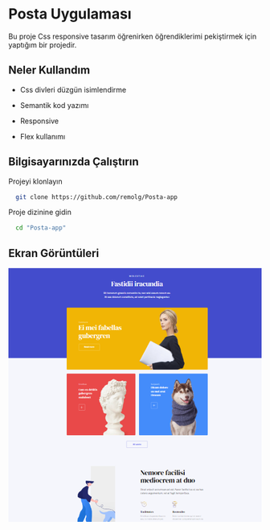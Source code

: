 
# Posta Uygulaması 

Bu proje Css responsive tasarım öğrenirken öğrendiklerimi pekiştirmek için yaptığım bir projedir.

## Neler Kullandım

- Css divleri düzgün isimlendirme

- Semantik kod yazımı

- Responsive

- Flex kullanımı


  
## Bilgisayarınızda Çalıştırın

Projeyi klonlayın

```bash
  git clone https://github.com/remolg/Posta-app
```

Proje dizinine gidin

```bash
  cd "Posta-app"
```


  
## Ekran Görüntüleri

![Uygulama Ekran Görüntüsü](img/kopek.png) 
